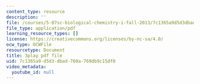 ```yaml
---
content_type: resource
description: ''
file: /courses/5-07sc-biological-chemistry-i-fall-2013/7c1365a9d5d3dbad760a769db9c15df0_eOYHJLqP2Ps.pdf
file_type: application/pdf
learning_resource_types: []
license: https://creativecommons.org/licenses/by-nc-sa/4.0/
ocw_type: OCWFile
resourcetype: Document
title: 3play pdf file
uid: 7c1365a9-d5d3-dbad-760a-769db9c15df0
video_metadata:
  youtube_id: null
---
```


